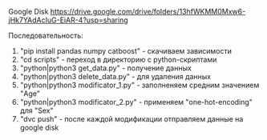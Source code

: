 Google Disk https://drive.google.com/drive/folders/13hfWKMM0Mxw6-jHk7YAdAcIuG-EiAR-4?usp=sharing

Последовательность:

1. "pip install pandas numpy catboost" - скачиваем зависимости
2. "cd scripts" - переход в директорию с python-скриптами
3. "python|python3 get_data.py" - получение данных
4. "python|python3 delete_data.py" - для удаления данных
5. "python|python3 modificator_1.py" - заполненяем средним значением "Age"
6. "python|python3 modificator_2.py" - применяем "one-hot-encoding" для "Sex"
7. "dvc push" - после каждой модификации отправляем данные на google disk
